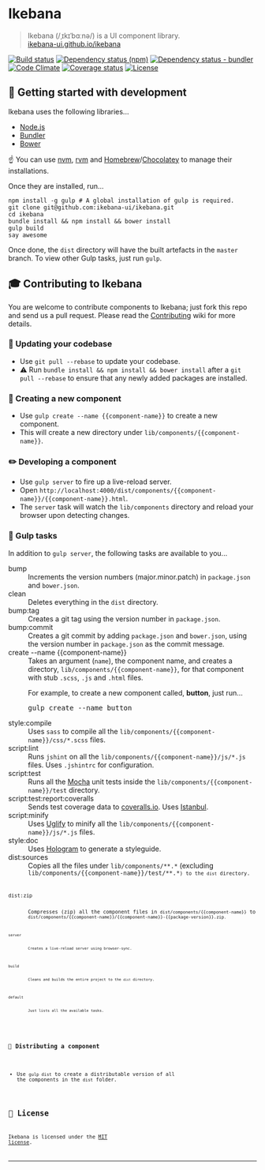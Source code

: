# Ikebana

> Ikebana (/ˌɪkɪˈbɑːnə/) is a UI component library.  
> [ikebana-ui.github.io/ikebana](http://ikebana-ui.github.io/ikebana)

[![Build status](https://travis-ci.org/ikebana-ui/ikebana.svg?branch=master "Build status")](https://travis-ci.org/ikebana-ui/ikebana) [![Dependency status (npm)](https://david-dm.org/ikebana-ui/ikebana.svg "Dependency status (npm)")](https://david-dm.org/ikebana-ui/ikebana) [![Dependency status - bundler](https://gemnasium.com/ikebana-ui/ikebana.png "Dependency status (bundler)")](https://gemnasium.com/ikebana-ui/ikebana) [![Code Climate](http://img.shields.io/codeclimate/github/ikebana-ui/ikebana.svg "Code Climate")](https://codeclimate.com/github/ikebana-ui/ikebana) [![Coverage status](https://img.shields.io/coveralls/ikebana-ui/ikebana.svg "Coverage status")](https://coveralls.io/r/ikebana-ui/ikebana) [![License](http://img.shields.io/badge/license-MIT-blue.svg "License")](license.md)



## :rowboat: Getting started with development

Ikebana uses the following libraries...

* [Node.js](http://nodejs.org)
* [Bundler](http://bundler.io)
* [Bower](http://bower.io)

:point_up: You can use [nvm](https://github.com/creationix/nvm), [rvm](https://rvm.io) and [Homebrew](http://brew.sh)/[Chocolatey](https://chocolatey.org) to manage their installations.

Once they are installed, run...

```
npm install -g gulp # A global installation of gulp is required.
git clone git@github.com:ikebana-ui/ikebana.git
cd ikebana
bundle install && npm install && bower install
gulp build
say awesome
```

Once done, the `dist` directory will have the built artefacts in the `master` branch. To view other Gulp tasks, just run `gulp`.



## :mortar_board: Contributing to Ikebana

You are welcome to contribute components to Ikebana; just fork this repo and send us a pull request. Please read the [Contributing](https://github.com/ikebana-ui/ikebana/wiki/Contributing) wiki for more details.


### :high_brightness: Updating your codebase

* Use `git pull --rebase` to update your codebase.
* :warning: Run `bundle install && npm install && bower install` after a `git pull --rebase` to ensure that any newly added packages are installed.


### :star2: Creating a new component

* Use `gulp create --name {{component-name}}` to create a new component.
* This will create a new directory under `lib/components/{{component-name}}`.


### :pencil2: Developing a component

* Use `gulp server` to fire up a live-reload server.
* Open `http://localhost:4000/dist/components/{{component-name}}/{{component-name}}.html`.
* The `server` task will watch the `lib/components` directory and reload your browser upon detecting changes.


### :dart: Gulp tasks

In addition to `gulp server`, the following tasks are available to you...

<dl>
  <dt>bump</dt>
  <dd>Increments the version numbers (major.minor.patch) in <code>package.json</code> and <code>bower.json</code>.</dd>

  <dt>clean</dt>
  <dd>Deletes everything in the <code>dist</code> directory.</dd>

  <dt>bump:tag</dt>
  <dd>Creates a git tag using the version number in <code>package.json</code>.</dd>

  <dt>bump:commit</dt>
  <dd>Creates a git commit by adding <code>package.json</code> and <code>bower.json</code>, using the version number in <code>package.json</code> as the commit message.</dd>

  <dt>create --name {{component-name}}</dt>
    <dd>
      Takes an argument (<code>name</code>), the component name, and creates a directory, <code>lib/components/{{component-name}}</code>, for that component with stub <code>.scss</code>, <code>.js</code> and <code>.html</code> files.
      <p>For example, to create a new component called, <strong>button</strong>, just run&hellip;</p>
      <pre>gulp create --name button</pre>
  </dd>

  <dt>style:compile</dt>
  <dd>Uses <code>sass</code> to compile all the <code>lib/components/{{component-name}}/css/*.scss</code> files.</dd>

  <dt>script:lint</dt>
  <dd>Runs <code>jshint</code> on all the <code>lib/components/{{component-name}}/js/*.js</code> files. Uses <code>.jshintrc</code> for configuration.</dd>

  <dt>script:test</dt>
  <dd>Runs all the <a href="http://visionmedia.github.io/mocha">Mocha</a> unit tests inside the <code>lib/components/{{component-name}}/test</code> directory.</dd>

  <dt>script:test:report:coveralls</dt>
  <dd>Sends test coverage data to <a href="https://coveralls.io/r/ikebana-ui/ikebana">coveralls.io</a>. Uses <a href="http://gotwarlost.github.io/istanbul">Istanbul</a>.</dd>

  <dt>script:minify</dt>
  <dd>Uses <a href="http://lisperator.net/uglifyjs">Uglify</a> to minify all the <code>lib/components/{{component-name}}/js/*.js</code> files.</dd>

  <dt>style:doc</dt>
  <dd>Uses <a href="http://github.com/trulia/hologram">Hologram</a> to generate a styleguide.</dd>

  <dt>dist:sources</dt>
  <dd>Copies all the files under <code>lib/components/**.*</code> (excluding <code>lib/components/{{component-name}}/test/**.*<code>) to the <code>dist</code> directory.</dd>

  <dt>dist:zip</dt>
  <dd>Compresses (zip) all the component files in <code>dist/components/{{component-name}}</code> to <code>dist/components/{{component-name}}/{{component-name}}-{{package-version}}.zip<code>.</dd>

  <dt>server</dt>
  <dd>Creates a live-reload server using browser-sync.</dd>

  <dt>build</dt>
  <dd>Cleans and builds the entire project to the <code>dist</code> directory.</dd>

  <dt>default</dt>
  <dd>Just lists all the available tasks.</dd>
</dl>

### :rocket: Distributing a component

* Use `gulp dist` to create a distributable version of all the components in the `dist` folder.



## :scroll: License

Ikebana is licensed under the [MIT license](license.md).

---
